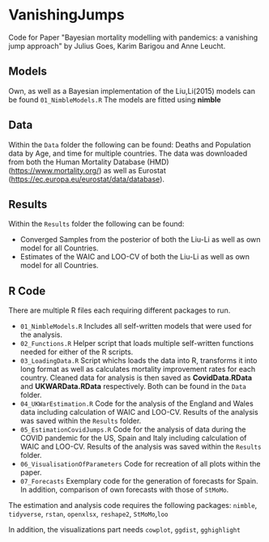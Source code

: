 # VanishingJumps
Code for Paper "Bayesian mortality modelling with pandemics: a vanishing jump approach" by Julius Goes, Karim Barigou and Anne Leucht. 
 
## Models 
Own, as well as a Bayesian implementation of the Liu,Li(2015) models can be found `01_NimbleModels.R`
The models are fitted using **nimble** 

## Data 
Within the `Data` folder the following can be found: Deaths and Population data by Age, and time for multiple countries. The data was downloaded from both the Human Mortality Database (HMD) (https://www.mortality.org/) as well as Eurostat (https://ec.europa.eu/eurostat/data/database). 

## Results
Within the `Results` folder the following can be found: 
  * Converged Samples from the posterior of both the Liu-Li as well as own model for all Countries.
  * Estimates of the WAIC and LOO-CV of both the Liu-Li as well as own model for all Countries.

## R Code
There are multiple R files each requiring different packages to run.  

* `01_NimbleModels.R` Includes all self-written models that were used for the analysis.
* `02_Functions.R` Helper script that loads multiple self-written functions needed for either of the R scripts. 
* `03_LoadingData.R` Script whichs loads the data into R, transforms it into long format as well as calculates mortality improvement rates for each country. Cleaned data for analysis is then saved as **CovidData.RData** and **UKWARData.RData** respectively. Both can be found in the `Data` folder.
* `04_UKWarEstimation.R` Code for the analysis of the England and Wales data including calculation of WAIC and LOO-CV. Results of the analysis was saved within the `Results` folder.
* `05_EstimationCovidJumps.R` Code for the analysis of data during the COVID pandemic for the US, Spain and Italy including calculation of WAIC and LOO-CV. Results of the analysis was saved within the `Results` folder.
* `06_VisualisationOfParameters` Code for recreation of all plots within the paper. 
* `07_Forecasts` Exemplary code for the generation of forecasts for Spain. In addition, comparison of own forecasts with those of `StMoMo`.  

The estimation and analysis code requires the following packages: 
`nimble`, `tidyverse`, `rstan`, `openxlsx`, `reshape2`, `StMoMo`,`loo`

In addition, the visualizations part needs 
`cowplot`, `ggdist`, `gghighlight`


